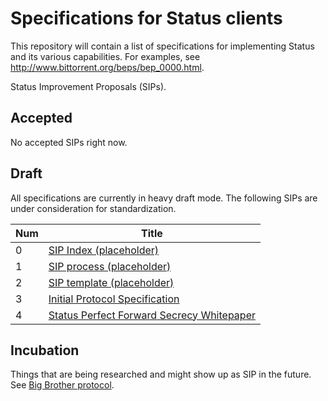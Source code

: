 # Specifications for Status clients

This repository will contain a list of specifications for implementing Status and its various capabilities. For examples, see http://www.bittorrent.org/beps/bep_0000.html.

Status Improvement Proposals (SIPs).

## Accepted

No accepted SIPs right now.

## Draft

All specifications are currently in heavy draft mode. The following SIPs are under consideration for standardization.

| Num | Title |
|-----|----|
| 0   | [SIP Index (placeholder)](README.md) |
| 1   | [SIP process (placeholder)](https://github.com/status-im/specs/issues/1) | 
| 2   | [SIP template (placeholder)](https://tools.ietf.org/html/rfc2119) | 
| 3   | [Initial Protocol Specification](sip-0003.md) |
| 4   | [Status Perfect Forward Secrecy Whitepaper](sip-0004.md) |


## Incubation

Things that are being researched and might show up as SIP in the future. See [Big Brother protocol](https://github.com/status-im/bigbrother-specs/).
